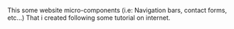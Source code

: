 This some website micro-components (i.e: Navigation bars, contact forms, etc...) That i created following some tutorial on internet.
